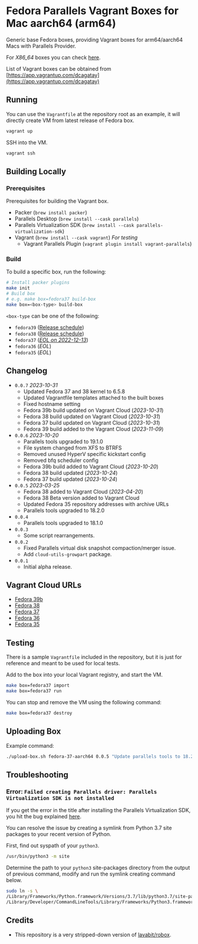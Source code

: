 
# Fedora Parallels Vagrant Boxes for Mac aarch64 (arm64)

Generic base Fedora boxes, providing Vagrant boxes for arm64/aarch64 Macs with Parallels Provider.

For *X86_64* boxes you can check [here](https://app.vagrantup.com/generic).

List of Vagrant boxes can be obtained from [https://app.vagrantup.com/dcagatay](https://app.vagrantup.com/dcagatay)

## Running

You can use the `Vagrantfile` at the repository root as an example, it will directly create VM from latest release of Fedora box.

```sh
vagrant up
```

SSH into the VM.

```sh
vagrant ssh
```

## Building Locally

### Prerequisites

Prerequisites for building the Vagrant box.

- Packer (`brew install packer`)
- Parallels Desktop (`brew install --cask parallels`)
- Parallels Virtualization SDK (`brew install --cask parallels-virtualization-sdk`)
- Vagrant (`brew install --cask vagrant`) *For testing*
  - Vagrant Parallels Plugin (`vagrant plugin install vagrant-parallels`)

### Build

To build a specific box, run the following:

```sh
# Install packer plugins
make init
# Build box
# e.g. make box=fedora37 build-box
make box=<box-type> build-box
```

`<box-type` can be one of the following:

- `fedora39` ([Release schedule](https://fedorapeople.org/groups/schedule/f-39/f-39-key-tasks.html))
- `fedora38` ([Release schedule](https://fedorapeople.org/groups/schedule/f-38/f-38-key-tasks.html))
- `fedora37` ([*EOL on 2022-12-13*](https://fedorapeople.org/groups/schedule/f-37/f-37-key-tasks.html))
- `fedora36` (*EOL*)
- `fedora35` (*EOL*)

## Changelog

- `0.0.7` *2023-10-31*
  - Updated Fedora 37 and 38 kernel to 6.5.8
  - Updated Vagrantfile templates attached to the built boxes
  - Fixed hostname setting
  - Fedora 39b build updated on Vagrant Cloud (*2023-10-31*)
  - Fedora 38 build updated on Vagrant Cloud (*2023-10-31*)
  - Fedora 37 build updated on Vagrant Cloud (*2023-10-31*)
  - Fedora 39 build added to the Vagrant Cloud (*2023-11-09*)
- `0.0.6` *2023-10-20*
  - Parallels tools upgraded to 19.1.0
  - File system changed from XFS to BTRFS
  - Removed unused HyperV specific kickstart config
  - Removed bfq scheduler config
  - Fedora 39b build added to Vagrant Cloud (*2023-10-20*)
  - Fedora 38 build updated (*2023-10-24*)
  - Fedora 37 build updated (*2023-10-24*)
- `0.0.5` *2023-03-25*
  - Fedora 38 added to Vagrant Cloud (*2023-04-20*)
  - Fedora 38 Beta version added to Vagrant Cloud
  - Updated Fedora 35 repository addresses with archive URLs
  - Parallels tools upgraded to 18.2.0
- `0.0.4`
  - Parallels tools upgraded to 18.1.0
- `0.0.3`
  - Some script rearrangements.
- `0.0.2`
  - Fixed Parallels virtual disk snapshot compaction/merger issue.
  - Add `cloud-utils-growpart` package.
- `0.0.1`
  - Initial alpha release.

## Vagrant Cloud URLs

- [Fedora 39b](https://app.vagrantup.com/dcagatay/boxes/fedora-39b-aarch64)
- [Fedora 38](https://app.vagrantup.com/dcagatay/boxes/fedora-38-aarch64)
- [Fedora 37](https://app.vagrantup.com/dcagatay/boxes/fedora-37-aarch64)
- [Fedora 36](https://app.vagrantup.com/dcagatay/boxes/fedora-36-aarch64)
- [Fedora 35](https://app.vagrantup.com/dcagatay/boxes/fedora-35-aarch64)

## Testing

There is a sample `Vagrantfile` included in the repository, but it is just for reference and meant to be used for local tests.

Add to the box into your local Vagrant registry, and start the VM.

```sh
make box=fedora37 import
make box=fedora37 run
```

You can stop and remove the VM using the following command:

```sh
make box=fedora37 destroy
```

## Uploading Box

Example command:

```sh
./upload-box.sh fedora-37-aarch64 0.0.5 "Update parallels tools to 18.2.0" ./output/generic-fedora37-aarch64-parallels-0.0.5.box
```

## Troubleshooting

### Error: `Failed creating Parallels driver: Parallels Virtualization SDK is not installed`

If you get the error in the title after installing the Parallels Virtualization SDK, you hit the bug explained [here](https://github.com/hashicorp/packer-plugin-parallels/issues/36).

You can resolve the issue by creating a symlink from Python 3.7 site packages to your recent version of Python.

First, find out syspath of your `python3`.

```sh
/usr/bin/python3 -m site
```

Determine the path to your `python3` site-packages directory from the output of previous command, modify and run the symlink creating command below.

```sh
sudo ln -s \
/Library/Frameworks/Python.framework/Versions/3.7/lib/python3.7/site-packages/prlsdkapi.pth \
/Library/Developer/CommandLineTools/Library/Frameworks/Python3.framework/Versions/3.9/lib/python3.9/site-packages/prlsdkapi.pth
```

## Credits

- This repository is a very stripped-down version of [lavabit/robox](https://github.com/lavabit/robox).
